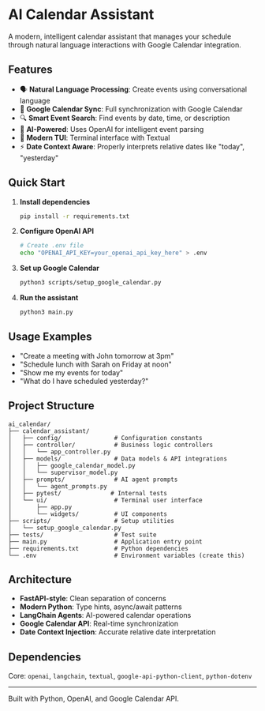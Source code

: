 # AI Calendar Assistant

A modern, intelligent calendar assistant that manages your schedule through natural language interactions with Google Calendar integration.

## Features

- 🗣️ **Natural Language Processing**: Create events using conversational language
- 📅 **Google Calendar Sync**: Full synchronization with Google Calendar
- 🔍 **Smart Event Search**: Find events by date, time, or description
- 🤖 **AI-Powered**: Uses OpenAI for intelligent event parsing
- 🎨 **Modern TUI**: Terminal interface with Textual
- ⚡ **Date Context Aware**: Properly interprets relative dates like "today", "yesterday"

## Quick Start

1. **Install dependencies**
   ```bash
   pip install -r requirements.txt
   ```

2. **Configure OpenAI API**
   ```bash
   # Create .env file
   echo "OPENAI_API_KEY=your_openai_api_key_here" > .env
   ```

3. **Set up Google Calendar**
   ```bash
   python3 scripts/setup_google_calendar.py
   ```

4. **Run the assistant**
   ```bash
   python3 main.py
   ```

## Usage Examples

- "Create a meeting with John tomorrow at 3pm"
- "Schedule lunch with Sarah on Friday at noon"
- "Show me my events for today"
- "What do I have scheduled yesterday?"

## Project Structure

```
ai_calendar/
├── calendar_assistant/
│   ├── config/               # Configuration constants
│   ├── controller/           # Business logic controllers
│   │   └── app_controller.py
│   ├── models/               # Data models & API integrations
│   │   ├── google_calendar_model.py
│   │   └── supervisor_model.py
│   ├── prompts/              # AI agent prompts
│   │   └── agent_prompts.py
│   ├── pytest/              # Internal tests
│   └── ui/                   # Terminal user interface
│       ├── app.py
│       └── widgets/          # UI components
├── scripts/                  # Setup utilities
│   └── setup_google_calendar.py
├── tests/                    # Test suite
├── main.py                   # Application entry point
├── requirements.txt          # Python dependencies
└── .env                      # Environment variables (create this)
```

## Architecture

- **FastAPI-style**: Clean separation of concerns
- **Modern Python**: Type hints, async/await patterns
- **LangChain Agents**: AI-powered calendar operations
- **Google Calendar API**: Real-time synchronization
- **Date Context Injection**: Accurate relative date interpretation

## Dependencies

Core: `openai`, `langchain`, `textual`, `google-api-python-client`, `python-dotenv`

---

Built with Python, OpenAI, and Google Calendar API.